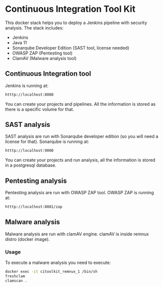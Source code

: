 # Continuous Integration Tool Kit

This docker stack helps you to deploy a Jenkins pipeline with security analysis.
The stack includes:
* Jenkins
* Java 11
* Sonarqube Developer Edition (SAST tool, license needed)
* OWASP ZAP (Pentesting tool)
* ClamAV (Malware analysis tool)

## Continuous Integration tool
Jenkins is running at:
```bash
htttp://localhost:8080
```
You can create your projects and pipelines. All the information is stored as there is a specific volume for that.

## SAST analysis
SAST analysis are run with Sonarqube developer edition (so you will need a license for that).
Sonarqube is running at:
```bash
htttp://localhost:9000
```
You can create your projects and run analysis, all the information is stored in a postgresql database.

## Pentesting analysis
Pentesting analysis are run with OWASP ZAP tool.
OWASP ZAP is running at:
```bash
htttp://localhost:8081/zap
```

## Malware analysis
Malware analysis are run with clamAV engine. 
clamAV is inside remnux distro (docker image).

### Usage
To execute a malware analysis you need to execute:
```bash
docker exec -it citoolkit_remnux_1 /bin/sh
freshclam
clamscan .
```

